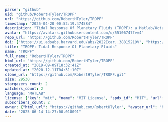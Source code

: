```yaml
---
parser: "github"
uid: "github/RobertHTyler/TROPF"
url: "https://github.com/RobertHTyler/TROPF"
timestamp: "2025-04-20 00:52:19.474584"
description: "Tidal Response Of Planetary Fluids (TROPF): a Matlab/Octave software package for calculating the tidal response of planetary fluids"
avatar: "https://avatars.githubusercontent.com/u/55106747?v=4"
repo_url: "https://github.com/RobertHTyler/TROPF"
doi: ["https://ui.adsabs.harvard.edu/abs/2022Icar..38815219V", "https://ui.adsabs.harvard.edu/abs/2019LPI....50.2883T", "https://ui.adsabs.harvard.edu/abs/2025ascl.soft04016T/abstract"]
title: "TROPF: Tidal Response Of Planetary Fluids"
name: "TROPF"
full_name: "RobertHTyler/TROPF"
html_url: "https://github.com/RobertHTyler/TROPF"
created_at: "2019-09-09T18:32:41Z"
updated_at: "2020-12-11T04:31:10Z"
clone_url: "https://github.com/RobertHTyler/TROPF.git"
size: 29530
stargazers_count: 2
watchers_count: 2
language: "MATLAB"
license: {"key": "mit", "name": "MIT License", "spdx_id": "MIT", "url": "https://api.github.com/licenses/mit", "node_id": "MDc6TGljZW5zZTEz"}
subscribers_count: 2
owner: {"html_url": "https://github.com/RobertHTyler", "avatar_url": "https://avatars.githubusercontent.com/u/55106747?v=4", "login": "RobertHTyler", "type": "User"}
date: "2025-06-14 14:27:00.018091"
---
```

